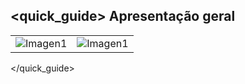 ## <quick_guide> Apresentação geral
| | |
|:-------|:-------|
|![Imagen1](http://static.energysistem.com/images/manuals/42431/55e5d3aa106a4.jpg)|![Imagen1](http://static.energysistem.com/images/manuals/42431/55e5d3972d5f9.jpg)|
</quick_guide>
